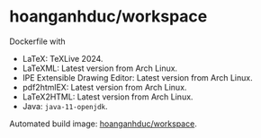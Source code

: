 # hoanganhduc/workspace

Dockerfile with

* LaTeX: TeXLive 2024.
* LaTeXML: Latest version from Arch Linux.
* IPE Extensible Drawing Editor: Latest version from Arch Linux.
* pdf2htmlEX: Latest version from Arch Linux.
* LaTeX2HTML: Latest version from Arch Linux.
* Java: `java-11-openjdk`.

Automated build image: [hoanganhduc/workspace](https://ghcr.io/hoanganhduc/workspace/).

